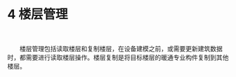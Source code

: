 

# 4 楼层管理
<br/>

&emsp;&emsp;楼层管理包括读取楼层和复制楼层，在设备建模之前，或需要更新建筑数据时，都需要进行读取楼层操作。楼层复制是将目标楼层的暖通专业构件复制到其他楼层。